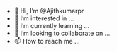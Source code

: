 - 👋 Hi, I’m @Ajithkumarpr
- 👀 I’m interested in ...
- 🌱 I’m currently learning ...
- 💞️ I’m looking to collaborate on ...
- 📫 How to reach me ...

<!---
Ajithkumarpr/Ajithkumarpr is a ✨ special ✨ repository because its `README.md` (this file) appears on your GitHub profile.
You can click the Preview link to take a look at your changes.
--->
